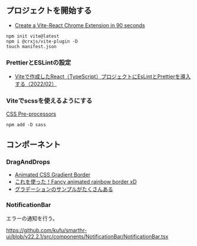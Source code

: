 
## プロジェクトを開始する

- [Create a Vite-React Chrome Extension in 90 seconds](https://dev.to/jacksteamdev/create-a-vite-react-chrome-extension-in-90-seconds-3df7)

```shell
npm init vite@latest
npm i @crxjs/vite-plugin -D
touch manifest.json
```

### PrettierとESLintの設定

- [Viteで作成したReact（TypeScript）プロジェクトにEsLintとPrettierを導入する（2022/02）](https://zenn.dev/longbridge/articles/ae3aa36cf17d73)

### Viteでscssを使えるようにする

[CSS Pre-processors](https://vitejs.dev/guide/features.html#css)

```shell
npm add -D sass
```

## コンポーネント

### DragAndDrops

- [Animated CSS Gradient Border](https://codepen.io/mike-schultz/pen/NgQvGO)
- [これを使った！Fancy animated rainbow border xD](https://codepen.io/ahmadnasr/pen/BaNQweQ)
- [グラデーションのサンプルがたくさんある](https://freefrontend.com/css-border-animations/)


### NotificationBar

エラーの通知を行う。

https://github.com/kufu/smarthr-ui/blob/v22.2.1/src/components/NotificationBar/NotificationBar.tsx
